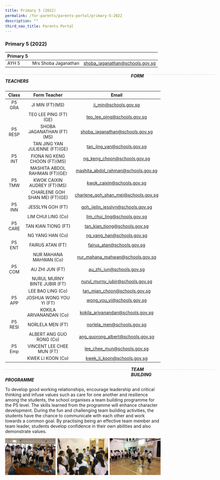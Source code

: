 ```yaml
---
title: Primary 5 (2022)
permalink: /for-parents/parents-portal/primary-5-2022
description: ""
third_nav_title: Parents Portal
---
```

### Primary 5 (2022)

| Primary 5 |  | |
| -------- | -------- | -------- |
| AYH 5 | Mrs Shoba Jaganathan | shoba_jaganathan@schools.gov.sg |

<div style="line-height: 19.6px; width: 408px; float: left;"><div style="margin-top: 8px; margin-bottom: 8px; line-height: 19.6px; width: 680px; border-bottom: 1px dashed rgb(204, 204, 204); height: 1px; clear: both;"></div></div>

##### FORM TEACHERS

| Class | Form Teacher | Email |
|:---:|:---:|:---:|
| P5 GRA | JI MIN (FT)(MS) | ji_min@schools.gov.sg |
|   | TEO LEE PING (FT)(GE) | teo_lee_ping@schools.gov.sg |
| P5 RESP | SHOBA JAGANATHAN (FT)(MS) | shoba_jaganathan@schools.gov.sg |
|   | TAN JING YAN JULIENNE (FT)(GE) | tan_jing_yan@schools.gov.sg |
| P5 INT | FIONA NG KENG CHOON (FT)(MS) | ng_keng_choon@schools.gov.sg |
|   | MASHITA ABDOL RAHMAN (FT)(GE) | mashita_abdol_rahman@schools.gov.sg |
| P5 TMW | KWOK CAIXIN AUDREY (FT)(MS)	 | kwok_caixin@schools.gov.sg |
|   | CHARLENE GOH SHAN MEI (FT)(GE) | charlene_goh_shan_mei@schools.gov.sg |
| P5 INN | JESSLYN GOH (FT)	 | goh_jielin_jesslyn@schools.gov.sg |
|   | LIM CHUI LING (Co) | lim_chui_ling@schools.gov.sg |
| P5 CARE   | TAN KIAN TIONG (FT) | tan_kian_tiong@schools.gov.sg |
|   | NG YANG HAN (Co) | ng_yang_han@schools.gov.sg |
| P5 ENT | FAIRUS ATAN (FT)	 | fairus_atan@schools.gov.sg |
|   | NUR MAHANA MAHWAN (Co)	 | nur_mahana_mahwan@schools.gov.sg |
| P5 COM | AU ZHI JUN (FT) | au_zhi_jun@schools.gov.sg |
|   | NURUL MURNY BINTE JUBIR (FT) | nurul_murny_jubir@schools.gov.sg |
|   | LEE BAO LING (Co) | tan_mian_choon@schools.gov.sg |
| P5 APP | JOSHUA WONG YOU YI (FT) | wong_you_yi@schools.gov.sg |
|   | KOKILA ARIVANANDAN (Co) | kokila_arivanandan@schools.gov.sg |
| P5 RESI   | NORLELA MEN (FT)	 | norlela_men@schools.gov.sg |
|   | ALBERT ANG GUO RONG (Co) | ang_guorong_albert@schools.gov.sg |
|  P5 Emp    |  VINCENT LEE CHEE MUN (FT)	 | lee_chee_mun@schools.gov.sg |
|   |  KWEK LI KOON (Co) | kwek_li_koon@schools.gov.sg |

<div style="line-height: 19.6px; width: 408px; float: left;"><div style="margin-top: 8px; margin-bottom: 8px; line-height: 19.6px; width: 680px; border-bottom: 1px dashed rgb(204, 204, 204); height: 1px; clear: both;"></div></div>

***TEAM BUILDING PROGRAMME***

To develop good working relationships, encourage leadership and critical thinking and infuse values such as care for one another and resilience among the students, the school organises a team building programme for the P5 level. The skills learned from the programme will enhance character development. During the fun and challenging team building activities, the students have the chance to communicate with each other and work towards a common goal. By practising being an effective team member and team leader, students develop confidence in their own abilities and also demonstrate values.

![](/images/P5%201%20compiled.jpg)